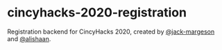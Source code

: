 # cincyhacks-2020-registration
Registration backend for CincyHacks 2020, created by [@jack-margeson](https://github.com/jack-margeson) and [@alishaan](https://github.com/alishaan).
